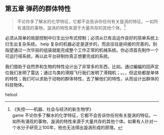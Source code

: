 ## 第五章 弹药的群体特性
> 不论你多了解水的化学特征，它都不会告诉你任何有关旋涡的特征。一如所有涌现的事物，漩涡的特性来源于大量共存的其他个体。[^7]

[^7]:《失控——机器、社会与经济的新生物学》  
game
不论你多了解水的化学特征，它都不会告诉你任何有关旋涡的特征。一如所有涌现的事物，漩涡的特性来源于大量共存的其他个体。如果有人针对一个水分子研究上100年，他也无法得出漩涡形成的原理。

必须从简单的局部控制中衍生出分布式控制；必须从已有且运作良好的简单系统上衍生出复杂系统。
help
复杂的机器必定是逐步的，而且往往是间接的完善的。别指望通过一次华丽的组装就能完成整个工作正常的机械系统。你必须首先制作一个可运行得系统，再以此平台研制你真正想要完成的系统。

我们借助于自然界和生物的特性设计出了非常多的东西，比如。通过蝙蝠的回声定位我们发明了雷达；通过鸟类的滑翔飞行我们发明了滑翔机；。。，但这些都是单体的特性；我们可以求助于动物的群体特性，去了解他们的特性，从而设计出群体的科技物体。

helool
